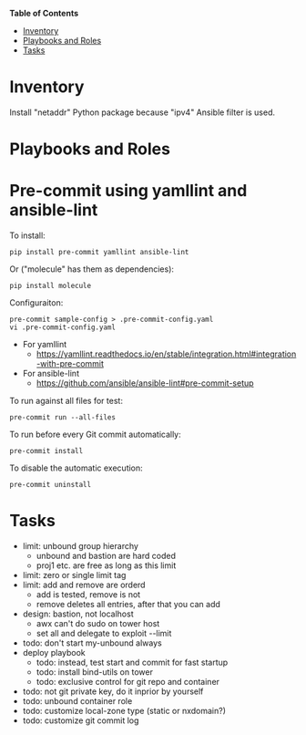 <!-- markdown-toc start - Don't edit this section. Run M-x markdown-toc-refresh-toc -->
**Table of Contents**

- [Inventory](#inventory)
- [Playbooks and Roles](#playbooks-and-roles)
- [Tasks](#tasks)

<!-- markdown-toc end -->


Inventory
================

Install "netaddr" Python package because "ipv4" Ansible filter is used.


Playbooks and Roles
================

Pre-commit using yamllint and ansible-lint
================

To install:

    pip install pre-commit yamllint ansible-lint

Or ("molecule" has them as dependencies):

    pip install molecule

Configuraiton:

    pre-commit sample-config > .pre-commit-config.yaml
    vi .pre-commit-config.yaml

- For yamllint
  - https://yamllint.readthedocs.io/en/stable/integration.html#integration-with-pre-commit
- For ansible-lint
  - https://github.com/ansible/ansible-lint#pre-commit-setup

To run against all files for test:

    pre-commit run --all-files

To run before every Git commit automatically:

    pre-commit install

To disable the automatic execution:

    pre-commit uninstall


Tasks
================

- limit: unbound group hierarchy
  - unbound and bastion are hard coded
  - proj1 etc. are free as long as this limit
- limit: zero or single limit tag
- limit: add and remove are orderd
  - add is tested, remove is not
  - remove deletes all entries, after that you can add
- design: bastion, not localhost
  - awx can't do sudo on tower host
  - set all and delegate to exploit --limit
- todo: don't start my-unbound always
- deploy playbook
  - todo: instead, test start and commit for fast startup
  - todo: install bind-utils on tower
  - todo: exclusive control for git repo and container
- todo: not git private key, do it inprior by yourself
- todo: unbound container role
- todo: customize local-zone type (static or nxdomain?)
- todo: customize git commit log
